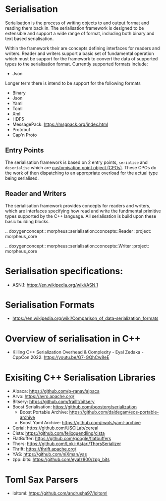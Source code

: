 # Serialisation

Serialisation is the process of writing objects to and output format and reading them back in. The serialisation framework is designed to be extensible and support a wide range of format, including both binary and text based serialisation.  

Within the framework their are concepts defining interfaces for readers and writers. Reader and writers support a basic set of fundamental operation which must be support for the framework to convert the data of supported types to the serialisation format. Currently supported formats include:
 - Json

Longer term there is intend to be support for the following formats
- Binary
- Json
- Yaml
- Toml
- Xml
- HDF5
- MessagePack: https://msgpack.org/index.html
- Protobuf
- Cap'n Proto

## Entry Points

The serialisation framework is based on 2 entry points, `serialise` and `deserialise` which are [customisation point object (CPOs)](https://quuxplusone.github.io/blog/2018/03/19/customization-points-for-functions/).  These CPOs do the work of then dispatching to an appropriate overload for the actual type being serialised.

## Reader and Writers

The serialisation framework provides concepts for readers and writers, which are interfaces specifying how read and write the fundmental primitive types supported by the C++ language.  All serialisation is build upon these basic building blocks.

.. doxygenconcept:: morpheus::serialisation::concepts::Reader
   :project: morpheus_core

.. doxygenconcept:: morpheus::serialisation::concepts::Writer
   :project: morpheus_core


# Serialisation specifications:
- ASN.1: https://en.wikipedia.org/wiki/ASN.1

# Serialisation Formats
- https://en.wikipedia.org/wiki/Comparison_of_data-serialization_formats

# Overview of serialisation in C++
- Killing C++ Serialization Overhead & Complexity - Eyal Zedaka - CppCon 2022: https://youtu.be/G7-GQhCw8eE

# Exisiting	C++ Serialisation Libraries
- Alpaca: https://github.com/p-ranav/alpaca
- Arvo: https://avro.apache.org/
- Bitsery: https://github.com/fraillt/bitsery
- Boost Serialisation: https://github.com/boostorg/serialization
	- Boost Portable Archive: https://github.com/daldegam/eos-portable-archive
	- Boost Yaml Archive: https://github.com/rwols/yaml-archive
- Cerial: https://github.com/USCiLab/cereal
- Cista: https://github.com/felixguendling/cista
- FlatBuffer: https://github.com/google/flatbuffers
- Thors: https://github.com/Loki-Astari/ThorsSerializer
- Thrift: https://thrift.apache.org/
- YAS: https://github.com/niXman/yas
- zpp::bits: https://github.com/eyalz800/zpp_bits



# Toml Sax Parsers
- loltoml: https://github.com/andrusha97/loltoml
